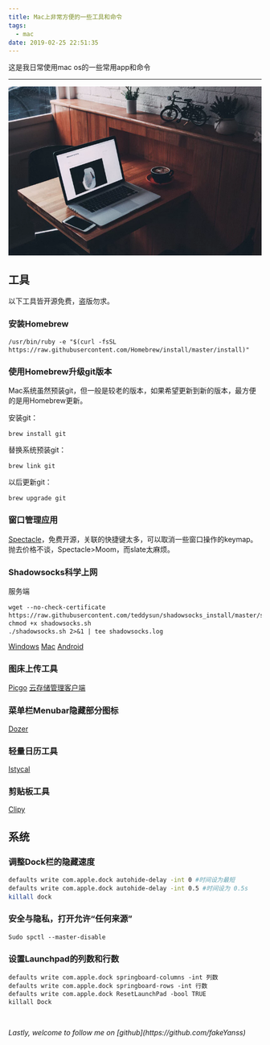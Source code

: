 ```yaml
---
title: Mac上非常方便的一些工具和命令
tags:
  - mac
date: 2019-02-25 22:51:35
---
```

这是我日常使用mac os的一些常用app和命令
<!--more-->

---

![](https://raw.githubusercontent.com/fakeYanss/imgplace/master/2019/20190224235353.png)

## 工具
以下工具皆开源免费，盗版勿求。
### 安装Homebrew
```
/usr/bin/ruby -e "$(curl -fsSL https://raw.githubusercontent.com/Homebrew/install/master/install)"
```

### 使用Homebrew升级git版本
Mac系统虽然预装git，但一般是较老的版本，如果希望更新到新的版本，最方便的是用Homebrew更新。

安装git：
```
brew install git
```
替换系统预装git：
```
brew link git
```
以后更新git：
```
brew upgrade git
```

### 窗口管理应用
[Spectacle](https://github.com/eczarny/spectacle)，免费开源，关联的快捷键太多，可以取消一些窗口操作的keymap。
抛去价格不谈，Spectacle>Moom，而slate太麻烦。

### Shadowsocks科学上网
服务端
```
wget --no-check-certificate https://raw.githubusercontent.com/teddysun/shadowsocks_install/master/shadowsocks.sh
chmod +x shadowsocks.sh
./shadowsocks.sh 2>&1 | tee shadowsocks.log
```
[Windows](https://github.com/shadowsocks/shadowsocks-windows)
[Mac](https://github.com/shadowsocks/ShadowsocksX-NG)
[Android](https://github.com/shadowsocks/shadowsocks-android)

### 图床上传工具
[Picgo](https://github.com/Molunerfinn/PicGo)
[云存储管理客户端](https://github.com/willnewii/qiniuClient)

### 菜单栏Menubar隐藏部分图标
[Dozer](https://github.com/DozerMapper/dozer)

### 轻量日历工具
[Istycal](https://github.com/sfsam/Itsycal)

### 剪贴板工具
[Clipy](https://github.com/Clipy/Clipy)

## 系统

### 调整Dock栏的隐藏速度
```bash
defaults write com.apple.dock autohide-delay -int 0 #时间设为最短
defaults write com.apple.dock autohide-delay -int 0.5 #时间设为 0.5s
killall dock
```

### 安全与隐私，打开允许“任何来源”
```
Sudo spctl --master-disable
```

### 设置Launchpad的列数和行数
```
defaults write com.apple.dock springboard-columns -int 列数
defaults write com.apple.dock springboard-rows -int 行数
defaults write com.apple.dock ResetLaunchPad -bool TRUE
killall Dock
```


<br>
<p id="div-border-top-red"><i>Lastly, welcome to follow me on [github](https://github.com/fakeYanss)</i></p>